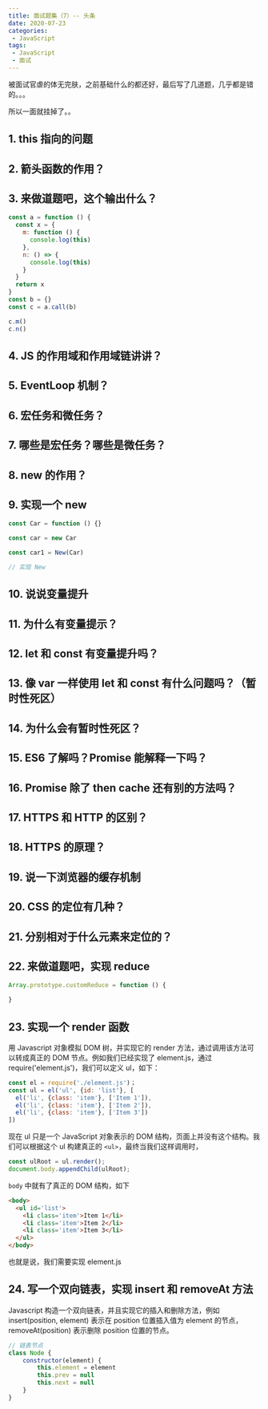 ```yaml
---
title: 面试题集（7）-- 头条
date: 2020-07-23
categories:
 - JavaScript
tags:
 - JavaScript
 - 面试
---
```


被面试官虐的体无完肤，之前基础什么的都还好，最后写了几道题，几乎都是错的。。。

所以一面就挂掉了。。

## 1. this 指向的问题
## 2. 箭头函数的作用？
## 3. 来做道题吧，这个输出什么？
``` js
const a = function () {
  const x = {
    m: function () {
      console.log(this)
    },
    n: () => {
      console.log(this)
    }
  }
  return x
}
const b = {}
const c = a.call(b)

c.m()
c.n()
```
## 4. JS 的作用域和作用域链讲讲？
## 5. EventLoop 机制？
## 6. 宏任务和微任务？
## 7. 哪些是宏任务？哪些是微任务？
## 8. new 的作用？
## 9. 实现一个 new
``` js
const Car = function () {}

const car = new Car

const car1 = New(Car)

// 实现 New
```
## 10. 说说变量提升
## 11. 为什么有变量提示？
## 12. let 和 const 有变量提升吗？
## 13. 像 var 一样使用 let 和 const 有什么问题吗？（暂时性死区）
## 14. 为什么会有暂时性死区？
## 15. ES6 了解吗？Promise 能解释一下吗？
## 16. Promise 除了 then cache 还有别的方法吗？
## 17. HTTPS 和 HTTP 的区别？
## 18. HTTPS 的原理？
## 19. 说一下浏览器的缓存机制
## 20. CSS 的定位有几种？
## 21. 分别相对于什么元素来定位的？
## 22. 来做道题吧，实现 reduce
``` js
Array.prototype.customReduce = function () {

}
```

## 23. 实现一个 render 函数

用 Javascript 对象模拟 DOM 树，并实现它的 render 方法，通过调用该方法可以转成真正的 DOM 节点。例如我们已经实现了 element.js，通过 require('element.js')，我们可以定义 ul，如下：

``` js
const el = require('./element.js')；
const ul = el('ul', {id: 'list'}, [
  el('li', {class: 'item'}, ['Item 1']),
  el('li', {class: 'item'}, ['Item 2']),
  el('li', {class: 'item'}, ['Item 3'])
])
```

现在 ul 只是一个 JavaScript 对象表示的 DOM 结构，页面上并没有这个结构。我们可以根据这个 ul 构建真正的 `<ul>`，最终当我们这样调用时，

``` js
const ulRoot = ul.render();
document.body.appendChild(ulRoot);
```

`body` 中就有了真正的 DOM 结构，如下

``` html
<body> 
  <ul id='list'>
    <li class='item'>Item 1</li>
    <li class='item'>Item 2</li>
    <li class='item'>Item 3</li>
  </ul>
</body>
```

也就是说，我们需要实现 element.js

## 24. 写一个双向链表，实现 insert 和 removeAt 方法
Javascript 构造一个双向链表，并且实现它的插入和删除方法，例如 insert(position, element) 表示在 position 位置插入值为 element 的节点，removeAt(position) 表示删除 position 位置的节点。

``` js
// 链表节点
class Node {
    constructor(element) {
        this.element = element
        this.prev = null
        this.next = null
    }
}
```
